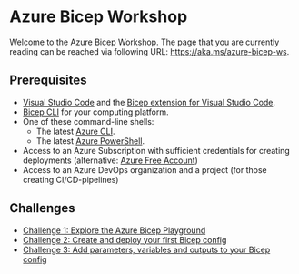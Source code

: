 # Azure Bicep Workshop

Welcome to the Azure Bicep Workshop. The page that you are currently reading can be reached via following URL: https://aka.ms/azure-bicep-ws.

## Prerequisites

- [Visual Studio Code](https://code.visualstudio.com/) and the [Bicep extension for Visual Studio Code](https://marketplace.visualstudio.com/items?itemName=ms-azuretools.vscode-bicep).
- [Bicep CLI](https://learn.microsoft.com/en-us/azure/azure-resource-manager/bicep/install) for your computing platform.
- One of these command-line shells:
  - The latest [Azure CLI](https://learn.microsoft.com/en-us/cli/azure/install-azure-cli).
  - The latest [Azure PowerShell](https://learn.microsoft.com/en-us/powershell/azure/install-az-ps).
- Access to an Azure Subscription with sufficient credentials for creating deployments (alternative: [Azure Free Account](https://azure.microsoft.com/free/))
- Access to an Azure DevOps organization and a project (for those creating CI/CD-pipelines)

## Challenges

- [Challenge 1: Explore the Azure Bicep Playground](challenge-01.md)
- [Challenge 2: Create and deploy your first Bicep config](challenge-02.md)
- [Challenge 3: Add parameters, variables and outputs to your Bicep config](challenge-03.md)
